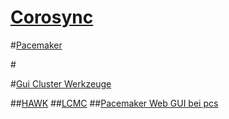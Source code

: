 # [Corosync](../corosync)

#[Pacemaker](../pacemaker)

#[]()


#[Gui Cluster Werkzeuge](../cluster-gui-tools)

##[HAWK](../hawk)
##[LCMC](../lcmc)
##[Pacemaker Web GUI bei pcs](../)

